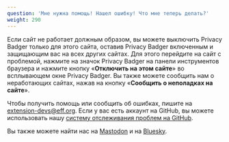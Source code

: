 ```yaml
---
question: 'Мне нужна помощь! Нашел ошибку! Что мне теперь делать?'
weight: 290
---
```


Если сайт не работает должным образом, вы можете выключить Privacy Badger только для этого сайта, оставив Privacy Badger включенным и защищающим вас на всех других сайтах. Для этого перейдите на сайт с проблемой, нажмите на значок Privacy Badger на панели инструментов браузера и нажмите кнопку «**Отключить на этом сайте**» во всплывающем окне Privacy Badger. Вы также можете сообщить нам о неработающих сайтах, нажав на кнопку «**Сообщить о неполадках на сайте**».

Чтобы получить помощь или сообщить об ошибках, пишите на [extension-devs@eff.org](mailto:extension-devs@eff.org). Если у вас есть аккаунт на GitHub, вы можете использовать нашу [систему отслеживания проблем на GitHub](https://github.com/EFForg/privacybadger/issues).

Вы также можете найти нас на [Mastodon](https://mastodon.social/@privacybadger) и на [Bluesky](https://bsky.app/profile/privacybadger.org).
